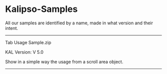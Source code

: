 # Kalipso-Samples
All our samples are identified by a name, made in what version and their intent.

***************************************************************
Tab Usage Sample.zip

KAL Version: V 5.0

Show in a simple way the usage from a scroll area object.

***************************************************************
